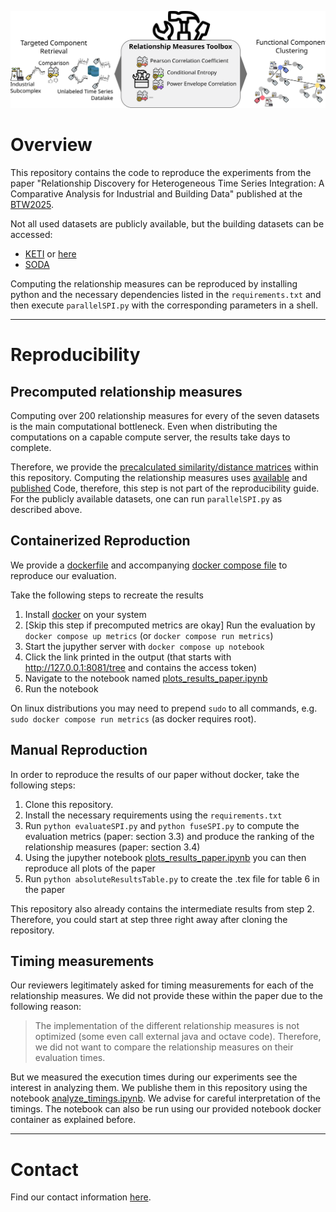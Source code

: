 ![Concept](./plots/Concept.svg)
# Overview
This repository contains the code to reproduce the experiments from the paper
"Relationship Discovery for Heterogeneous Time Series Integration: A Comparative Analysis for Industrial and 
Building Data" published at the [BTW2025](https://btw2025.gi.de/).

Not all used datasets are publicly available, but the building datasets can be accessed:
- [KETI](https://www.kaggle.com/datasets/ranakrc/smart-building-system) or [here](https://github.com/MingzheWu418/Joint-Training)
- [SODA](https://github.com/MingzheWu418/Joint-Training/tree/main/colocation/rawdata/metadata/Soda)

Computing the relationship measures can be reproduced by installing python and the necessary dependencies
listed in the `requirements.txt` and then execute `parallelSPI.py` with the corresponding
parameters in a shell.

----
# Reproducibility

## Precomputed relationship measures
Computing over 200 relationship measures for every of the seven datasets is the main computational bottleneck. Even when
distributing the computations on a capable compute server, the results take days to complete.

Therefore, we provide the [precalculated similarity/distance matrices](./measurements) within this repository. Computing the relationship
measures uses [available](https://github.com/DynamicsAndNeuralSystems/pyspi) and
[published](https://arxiv.org/abs/2201.11941) Code, therefore, this step is not part of the reproducibility guide. For
the publicly available datasets, one can run `parallelSPI.py` as described above.

## Containerized Reproduction

We provide a [dockerfile](./Dockerfile) and accompanying [docker compose file](./compose.yaml) to reproduce our
evaluation.

Take the following steps to recreate the results
1. Install [docker](https://docs.docker.com/get-started/get-docker/) on your system
2. [Skip this step if precomputed metrics are okay] Run the evaluation by `docker compose up metrics` (or `docker compose run metrics`)
3. Start the jupyther server with `docker compose up notebook`
4. Click the link printed in the output (that starts with http://127.0.0.1:8081/tree and contains the access token)
5. Navigate to the notebook named [plots_results_paper.ipynb](./plots_results_paper.ipynb)
6. Run the notebook

On linux distributions you may need to prepend `sudo` to all commands, e.g. `sudo docker compose run metrics` 
(as docker requires root).

## Manual Reproduction
In order to reproduce the results of our paper without docker, take the following steps:
1. Clone this repository.
2. Install the necessary requirements using the `requirements.txt`
3. Run `python evaluateSPI.py` and `python fuseSPI.py` to compute the evaluation metrics (paper: section 3.3) and produce the ranking of the relationship measures (paper: section 3.4)
4. Using the jupyther notebook [plots_results_paper.ipynb](./plots_results_paper.ipynb) you can then reproduce all plots of the paper
5. Run `python absoluteResultsTable.py` to create the .tex file for table 6 in the paper

This repository also already contains the intermediate results from step 2. Therefore, you could start at step three
right away after cloning the repository.

## Timing measurements
Our reviewers legitimately asked for timing measurements for each of the relationship measures. We did not provide these
within the paper due to the following reason:
> The implementation of the different relationship measures is not optimized (some even call external java and 
> octave code). Therefore, we did not want to compare the relationship measures on their evaluation times.

But we measured the execution times during our experiments see the interest in analyzing them. We publishe them in
this repository using the notebook [analyze_timings.ipynb](./analyze_timings.ipynb). We advise for careful
interpretation of the timings. The notebook can also be run using our provided notebook docker container as explained
before.

----
# Contact
Find our contact information [here](https://www.cs6.tf.fau.eu/person/lucas-weber/).